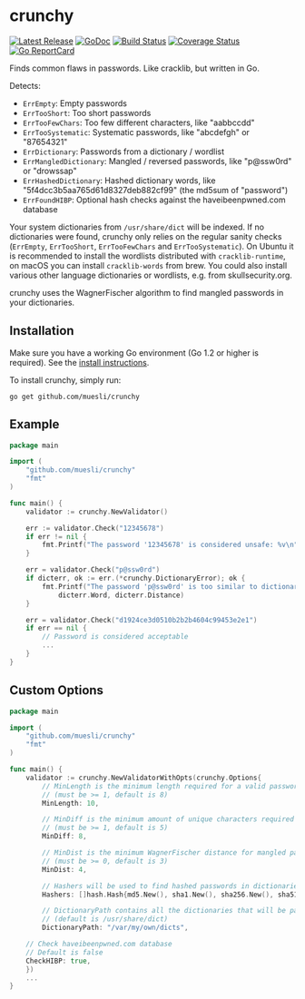 crunchy
=======

[![Latest Release](https://img.shields.io/github/release/muesli/crunchy.svg)](https://github.com/muesli/crunchy/releases)
[![GoDoc](https://godoc.org/github.com/golang/gddo?status.svg)](https://godoc.org/github.com/muesli/crunchy)
[![Build Status](https://travis-ci.org/muesli/crunchy.svg?branch=master)](https://travis-ci.org/muesli/crunchy)
[![Coverage Status](https://coveralls.io/repos/github/muesli/crunchy/badge.svg?branch=master)](https://coveralls.io/github/muesli/crunchy?branch=master)
[![Go ReportCard](http://goreportcard.com/badge/muesli/crunchy)](http://goreportcard.com/report/muesli/crunchy)

Finds common flaws in passwords. Like cracklib, but written in Go.

Detects:
 - `ErrEmpty`: Empty passwords
 - `ErrTooShort`: Too short passwords
 - `ErrTooFewChars`: Too few different characters, like "aabbccdd"
 - `ErrTooSystematic`: Systematic passwords, like "abcdefgh" or "87654321"
 - `ErrDictionary`: Passwords from a dictionary / wordlist
 - `ErrMangledDictionary`: Mangled / reversed passwords, like "p@ssw0rd" or "drowssap"
 - `ErrHashedDictionary`: Hashed dictionary words, like "5f4dcc3b5aa765d61d8327deb882cf99" (the md5sum of "password")
 - `ErrFoundHIBP`: Optional hash checks against the haveibeenpwned.com database

Your system dictionaries from `/usr/share/dict` will be indexed. If no dictionaries were found, crunchy only relies on
the regular sanity checks (`ErrEmpty`, `ErrTooShort`, `ErrTooFewChars` and `ErrTooSystematic`). On Ubuntu it is
recommended to install the wordlists distributed with `cracklib-runtime`, on macOS you can install `cracklib-words` from
brew. You could also install various other language dictionaries or wordlists, e.g. from skullsecurity.org.

crunchy uses the WagnerFischer algorithm to find mangled passwords in your dictionaries.

## Installation

Make sure you have a working Go environment (Go 1.2 or higher is required).
See the [install instructions](http://golang.org/doc/install.html).

To install crunchy, simply run:

    go get github.com/muesli/crunchy

## Example

```go
package main

import (
	"github.com/muesli/crunchy"
	"fmt"
)

func main() {
    validator := crunchy.NewValidator()

    err := validator.Check("12345678")
    if err != nil {
        fmt.Printf("The password '12345678' is considered unsafe: %v\n", err)
    }

    err = validator.Check("p@ssw0rd")
    if dicterr, ok := err.(*crunchy.DictionaryError); ok {
        fmt.Printf("The password 'p@ssw0rd' is too similar to dictionary word '%s' (distance %d)\n",
            dicterr.Word, dicterr.Distance)
    }

    err = validator.Check("d1924ce3d0510b2b2b4604c99453e2e1")
    if err == nil {
        // Password is considered acceptable
        ...
    }
}
```

## Custom Options

```go
package main

import (
	"github.com/muesli/crunchy"
	"fmt"
)

func main() {
    validator := crunchy.NewValidatorWithOpts(crunchy.Options{
        // MinLength is the minimum length required for a valid password
        // (must be >= 1, default is 8)
        MinLength: 10,

        // MinDiff is the minimum amount of unique characters required for a valid password
        // (must be >= 1, default is 5)
        MinDiff: 8,

        // MinDist is the minimum WagnerFischer distance for mangled password dictionary lookups
        // (must be >= 0, default is 3)
        MinDist: 4,

        // Hashers will be used to find hashed passwords in dictionaries
        Hashers: []hash.Hash{md5.New(), sha1.New(), sha256.New(), sha512.New()},

        // DictionaryPath contains all the dictionaries that will be parsed
        // (default is /usr/share/dict)
        DictionaryPath: "/var/my/own/dicts",

	// Check haveibeenpwned.com database
	// Default is false
	CheckHIBP: true,
    })
    ...
}
```

